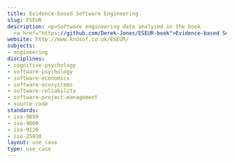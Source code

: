 ```yaml
---
title: Evidence-based Software Engineering
slug: ESEUR
description: <p>Software engineering data analysed in the book
  <a href="https://github.com/Derek-Jones/ESEUR-book">Evidence-based Software engineering: based on publicly available data</a>.</p>
website: http://www.knosof.co.uk/ESEUR/
subjects:
- engineering
disciplines:
- cognitive-psychology
- software-psychology
- software-economics
- software-ecosystems
- software-reliability
- software-project-management
- source-code
standards:
- iso-9899
- iso-9000
- iso-9126
- iso-25010
layout: use_case
type: use_case
---
```

